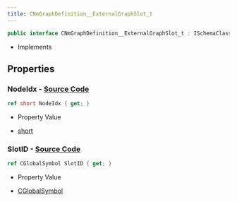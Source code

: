 ```yaml
---
title: CNmGraphDefinition__ExternalGraphSlot_t
---
```


```csharp
public interface CNmGraphDefinition__ExternalGraphSlot_t : ISchemaClass<CNmGraphDefinition__ExternalGraphSlot_t>, ISchemaField, ISchemaClass, INativeHandle
```

- Implements

## Properties

### **NodeIdx** - [Source Code](https://github.com/swiftly-solution/swiftlys2/blob/main/managed/src/SwiftlyS2.Generated/Schemas/Interfaces/CNmGraphDefinition__ExternalGraphSlot_t.cs#L16)

```csharp
ref short NodeIdx { get; }
```

- Property Value

- [short](https://learn.microsoft.com/dotnet/api/system.int16)

### **SlotID** - [Source Code](https://github.com/swiftly-solution/swiftlys2/blob/main/managed/src/SwiftlyS2.Generated/Schemas/Interfaces/CNmGraphDefinition__ExternalGraphSlot_t.cs#L18)

```csharp
ref CGlobalSymbol SlotID { get; }
```

- Property Value

- [CGlobalSymbol](/docs/api/shared/natives/cglobalsymbol)

